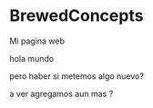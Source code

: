 # BrewedConcepts
Mi pagina web

hola mundo

pero haber si metemos algo nuevo?

a ver agregamos aun mas ?